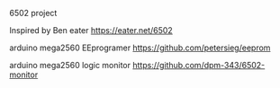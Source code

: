 6502 project

Inspired by Ben eater https://eater.net/6502

arduino mega2560 EEprogramer 
https://github.com/petersieg/eeprom

arduino mega2560 logic monitor
https://github.com/dpm-343/6502-monitor
